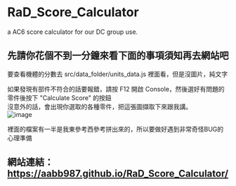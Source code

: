 # RaD_Score_Calculator
a AC6 score calculator for our DC group use.

## 先請你花個不到一分鐘來看下面的事項須知再去網站吧  

要查看機體的分數去 src/data_folder/units_data.js 裡面看，但是沒圖片，純文字  

如果發現有部件不符合的話要報錯，請按 F12 開啟 Console，然後選好有問題的零件後按下 "Calculate Score" 的按鈕  
沒意外的話，會出現你選取的各種零件，把這張圖擷取下來跟我講。  
![image](https://github.com/user-attachments/assets/63bf9cdf-1988-447b-87a2-66ee975541ef)

裡面的檔案有一半是我東參考西參考拼出來的，所以要做好遇到非常奇怪BUG的心理準備


## 網站連結：https://aabb987.github.io/RaD_Score_Calculator/
